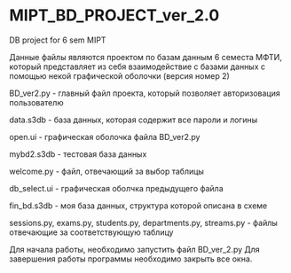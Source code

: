# MIPT_BD_PROJECT_ver_2.0

DB project for 6 sem MIPT


Данные файлы являются проектом по базам данным 6 семеста МФТИ, который представляет из себя взаимодействие с базами данных с помощью некой графической оболочки (версия номер 2)

BD_ver2.py - главный файл проекта, который позволяет авторизовация пользователю

data.s3db - база данных, которая содержит все пароли и логины

open.ui - графическая оболочка файла BD_ver2.py

mybd2.s3db - тестовая база данных

welcome.py - файл, отвечающий за выбор таблицы

db_select.ui - графическая оболчка предыдущего файла

fin_bd.s3db - моя база данных, структура которой описана в схеме

sessions.py, exams.py, students.py, departments.py, streams.py - файлы отвечающие за соответствующую таблицу 

Для начала работы, необходимо запустить файл BD_ver_2.py
Для завершения работы программы необходимо закрыть все окна. 


